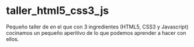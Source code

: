# taller_html5_css3_js
Pequeño taller de en el que con 3 ingredientes (HTML5, CSS3 y Javascript) cocinamos un pequeño aperitivo de lo que podemos aprender a hacer con ellos.
